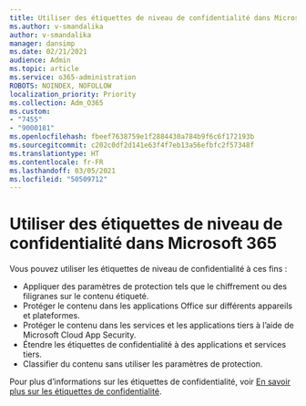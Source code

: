 ```yaml
---
title: Utiliser des étiquettes de niveau de confidentialité dans Microsoft 365
ms.author: v-smandalika
author: v-smandalika
manager: dansimp
ms.date: 02/21/2021
audience: Admin
ms.topic: article
ms.service: o365-administration
ROBOTS: NOINDEX, NOFOLLOW
localization_priority: Priority
ms.collection: Adm_O365
ms.custom:
- "7455"
- "9000181"
ms.openlocfilehash: fbeef7638759e1f2884430a784b9f6c6f172193b
ms.sourcegitcommit: c202c0df2d141e63f4f7eb13a56efbfc2f57348f
ms.translationtype: HT
ms.contentlocale: fr-FR
ms.lasthandoff: 03/05/2021
ms.locfileid: "50509712"
---
```

# <a name="use-sensitivity-labels-in-microsoft-365"></a>Utiliser des étiquettes de niveau de confidentialité dans Microsoft 365

Vous pouvez utiliser les étiquettes de niveau de confidentialité à ces fins :
- Appliquer des paramètres de protection tels que le chiffrement ou des filigranes sur le contenu étiqueté.
- Protéger le contenu dans les applications Office sur différents appareils et plateformes.
- Protéger le contenu dans les services et les applications tiers à l’aide de Microsoft Cloud App Security.
- Étendre les étiquettes de confidentialité à des applications et services tiers.
- Classifier du contenu sans utiliser les paramètres de protection.

Pour plus d’informations sur les étiquettes de confidentialité, voir [En savoir plus sur les étiquettes de confidentialité](https://docs.microsoft.com/microsoft-365/compliance/sensitivity-labels).